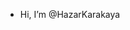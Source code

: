 - Hi, I’m @HazarKarakaya

<!---
HazarKarakaya/HazarKarakaya is a ✨ special ✨ repository because its `README.md` (this file) appears on your GitHub profile.
You can click the Preview link to take a look at your changes.
--->
